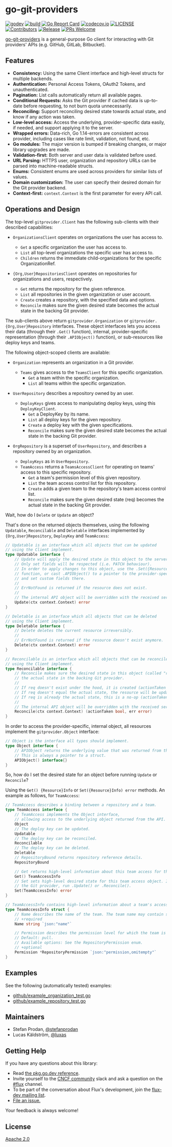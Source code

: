 # go-git-providers

[![godev](https://img.shields.io/static/v1?label=godev&message=reference&color=00add8)](https://pkg.go.dev/github.com/fluxcd/go-git-providers)
[![build](https://github.com/fluxcd/go-git-providers/workflows/build/badge.svg)](https://github.com/fluxcd/go-git-providers/actions)
[![Go Report Card](https://goreportcard.com/badge/github.com/fluxcd/go-git-providers)](https://goreportcard.com/report/github.com/fluxcd/go-git-providers)
[![codecov.io](https://codecov.io/github/fluxcd/go-git-providers/coverage.svg?branch=master)](https://codecov.io/github/fluxcd/go-git-providers?branch=master)
[![LICENSE](https://img.shields.io/github/license/fluxcd/go-git-providers)](https://github.com/fluxcd/go-git-providers/blob/master/LICENSE)
[![Contributors](https://img.shields.io/github/contributors/fluxcd/go-git-providers)](https://github.com/fluxcd/go-git-providers/graphs/contributors)
[![Release](https://img.shields.io/github/v/release/fluxcd/go-git-providers?include_prereleases)](https://github.com/fluxcd/go-git-providers/releases/latest)
[![PRs Welcome](https://img.shields.io/badge/PRs-welcome-brightgreen.svg?style=flat-square)](https://github.com/fluxcd/go-git-providers/blob/master/CONTRIBUTING.md)

[go-git-providers](https://pkg.go.dev/github.com/fluxcd/go-git-providers) is a general-purpose Go client for interacting with Git providers' APIs (e.g. GitHub, GitLab, Bitbucket).

## Features

- **Consistency:** Using the same Client interface and high-level structs for multiple backends.
- **Authentication:** Personal Access Tokens, OAuth2 Tokens, and unauthenticated.
- **Pagination:** List calls automatically return all available pages.
- **Conditional Requests:** Asks the Git provider if cached data is up-to-date before requesting, to not burn quota unnecessarily.
- **Reconciling:** Support reconciling desired state towards actual state, and know if any action was taken.
- **Low-level access:** Access the underlying, provider-specific data easily, if needed, and support applying it to the server.
- **Wrapped errors:** Data-rich, Go 1.14-errors are consistent across provider, including cases like rate limit, validation, not found, etc.
- **Go modules:** The major version is bumped if breaking changes, or major library upgrades are made.
- **Validation-first:** Both server and user data is validated before used.
- **URL Parsing:** HTTPS user, organization and repository URLs can be parsed into machine-readable structs.
- **Enums:** Consistent enums are used across providers for similar lists of values.
- **Domain customization:** The user can specify their desired domain for the Git provider backend.
- **Context-first:** `context.Context` is the first parameter for every API call.

## Operations and Design

The top-level `gitprovider.Client` has the following sub-clients with their described capabilities:

- `OrganizationsClient` operates on organizations the user has access to.
  - `Get` a specific organization the user has access to.
  - `List` all top-level organizations the specific user has access to.
  - `Children` returns the immediate child-organizations for the specific OrganizationRef.

- `{Org,User}RepositoriesClient` operates on repositories for organizations and users, respectively.
  - `Get` returns the repository for the given reference.
  - `List` all repositories in the given organization or user account.
  - `Create` creates a repository, with the specified data and options.
  - `Reconcile` makes sure the given desired state becomes the actual state in the backing Git provider.

The sub-clients above return `gitprovider.Organization` or `gitprovider.{Org,User}Repository` interfaces.
These object interfaces lets you access their data (through their `.Get()` function), internal,
provider-specific representation (through their `.APIObject()` function), or sub-resources like deploy keys
and teams.

The following object-scoped clients are available:

- `Organization` represents an organization in a Git provider.
  - `Teams` gives access to the `TeamsClient` for this specific organization.
    - `Get` a team within the specific organization.
    - `List` all teams within the specific organization.

- `UserRepository` describes a repository owned by an user.
  - `DeployKeys` gives access to manipulating deploy keys, using this `DeployKeyClient`.
    - `Get` a DeployKey by its name.
    - `List` all deploy keys for the given repository.
    - `Create` a deploy key with the given specifications.
    - `Reconcile` makes sure the given desired state becomes the actual state in the backing Git provider.

- `OrgRepository` is a superset of `UserRepository`, and describes a repository owned by an organization.
  - `DeployKeys` as in `UserRepository`.
  - `TeamAccess` returns a `TeamsAccessClient` for operating on teams' access to this specific repository.
    - `Get` a team's permission level of this given repository.
    - `List` the team access control list for this repository.
    - `Create` adds a given team to the repository's team access control list.
    - `Reconcile` makes sure the given desired state (req) becomes the actual state in the backing Git provider.

Wait, how do I `Delete` or `Update` an object?

That's done on the returned objects themselves, using the following `Updatable`, `Reconcilable` and `Deletable`
interfaces implemented by `{Org,User}Repository`, `DeployKey` and `TeamAccess`:

```go
// Updatable is an interface which all objects that can be updated
// using the Client implement.
type Updatable interface {
    // Update will apply the desired state in this object to the server.
    // Only set fields will be respected (i.e. PATCH behaviour).
    // In order to apply changes to this object, use the .Set({Resource}Info) error
    // function, or cast .APIObject() to a pointer to the provider-specific type
    // and set custom fields there.
    //
    // ErrNotFound is returned if the resource does not exist.
    //
    // The internal API object will be overridden with the received server data.
    Update(ctx context.Context) error
}

// Deletable is an interface which all objects that can be deleted
// using the Client implement.
type Deletable interface {
    // Delete deletes the current resource irreversibly.
    //
    // ErrNotFound is returned if the resource doesn't exist anymore.
    Delete(ctx context.Context) error
}

// Reconcilable is an interface which all objects that can be reconciled
// using the Client implement.
type Reconcilable interface {
    // Reconcile makes sure the desired state in this object (called "req" here) becomes
    // the actual state in the backing Git provider.
    //
    // If req doesn't exist under the hood, it is created (actionTaken == true).
    // If req doesn't equal the actual state, the resource will be updated (actionTaken == true).
    // If req is already the actual state, this is a no-op (actionTaken == false).
    //
    // The internal API object will be overridden with the received server data if actionTaken == true.
    Reconcile(ctx context.Context) (actionTaken bool, err error)
}
```

In order to access the provider-specific, internal object, all resources implement the `gitprovider.Object` interface:

```go
// Object is the interface all types should implement.
type Object interface {
    // APIObject returns the underlying value that was returned from the server.
    // This is always a pointer to a struct.
    APIObject() interface{}
}
```

So, how do I set the desired state for an object before running `Update` or `Reconcile`?

Using the `Get() {Resource}Info` or `Set({Resource}Info) error` methods. An example as follows, for `TeamAccess`:

```go
// TeamAccess describes a binding between a repository and a team.
type TeamAccess interface {
    // TeamAccess implements the Object interface,
    // allowing access to the underlying object returned from the API.
    Object
    // The deploy key can be updated.
    Updatable
    // The deploy key can be reconciled.
    Reconcilable
    // The deploy key can be deleted.
    Deletable
    // RepositoryBound returns repository reference details.
    RepositoryBound

    // Get returns high-level information about this team access for the repository.
    Get() TeamAccessInfo
    // Set sets high-level desired state for this team access object. In order to apply these changes in
    // the Git provider, run .Update() or .Reconcile().
    Set(TeamAccessInfo) error
}

// TeamAccessInfo contains high-level information about a team's access to a repository.
type TeamAccessInfo struct {
    // Name describes the name of the team. The team name may contain slashes.
    // +required
    Name string `json:"name"`

    // Permission describes the permission level for which the team is allowed to operate.
    // Default: pull.
    // Available options: See the RepositoryPermission enum.
    // +optional
    Permission *RepositoryPermission `json:"permission,omitempty"`
}
```

## Examples

See the following (automatically tested) examples:

- [github/example_organization_test.go](github/example_organization_test.go)
- [github/example_repository_test.go](github/example_repository_test.go)

## Maintainers

- Stefan Prodan, [@stefanprodan](https://github.com/stefanprodan)
- Lucas Käldström, [@luxas](https://github.com/luxas)

## Getting Help

If you have any questions about this library:

- Read [the pkg.go.dev reference](https://pkg.go.dev/github.com/fluxcd/go-git-providers).
- Invite yourself to the <a href="https://slack.cncf.io" target="_blank">CNCF community</a>
  slack and ask a question on the [#flux](https://cloud-native.slack.com/messages/flux/)
  channel.
- To be part of the conversation about Flux's development, join the
  [flux-dev mailing list](https://lists.cncf.io/g/cncf-flux-dev).
- [File an issue.](https://github.com/fluxcd/go-git-providers/issues/new)

Your feedback is always welcome!

## License

[Apache 2.0](LICENSE)
